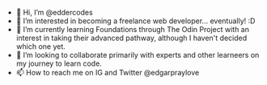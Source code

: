 - 👋 Hi, I’m @eddercodes
- 👀 I’m interested in becoming a freelance web developer... eventually! :D
- 🌱 I’m currently learning Foundations through The Odin Project with an interest in taking their advanced pathway, although I haven't decided which one yet.
- 💞️ I’m looking to collaborate primarily with experts and other learneers on my journey to learn code.
- 📫 How to reach me on IG and Twitter @edgarpraylove

<!---
eddercodes/eddercodes is a ✨ special ✨ repository because its `README.md` (this file) appears on your GitHub profile.
You can click the Preview link to take a look at your changes.
--->
